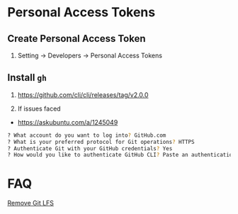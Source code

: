 # Personal Access Tokens

## Create Personal Access Token
1. Setting -> Developers -> Personal Access Tokens


## Install `gh`
1. https://github.com/cli/cli/releases/tag/v2.0.0

2. If issues faced
- https://askubuntu.com/a/1245049


```bash
? What account do you want to log into? GitHub.com
? What is your preferred protocol for Git operations? HTTPS
? Authenticate Git with your GitHub credentials? Yes
? How would you like to authenticate GitHub CLI? Paste an authentication token
```
# FAQ
[Remove Git LFS](https://stackoverflow.com/questions/35011366/move-git-lfs-tracked-files-under-regular-git/54119191#54119191)
